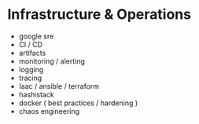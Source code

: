 # Infrastructure & Operations



* google sre
* CI / CD
* artifacts
* monitoring / alerting
* logging
* tracing
* Iaac / ansible / terraform
* hashistack
* docker \( best practices / hardening \)
* chaos engineering

